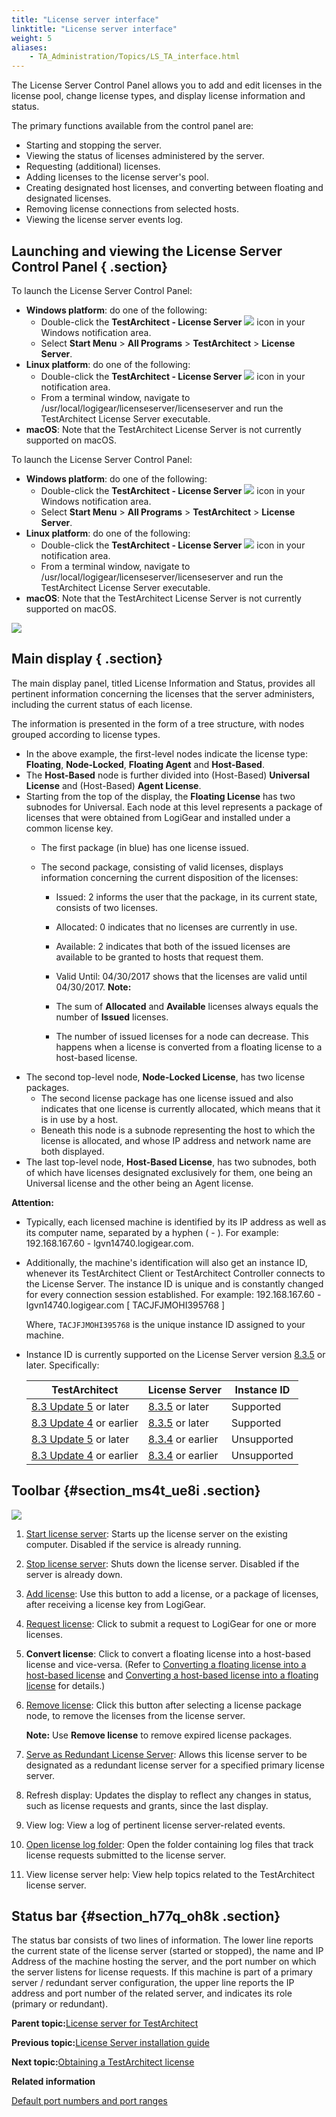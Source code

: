 ```yaml
--- 
title: "License server interface"
linktitle: "License server interface"
weight: 5
aliases: 
    - TA_Administration/Topics/LS_TA_interface.html
---
```


The License Server Control Panel allows you to add and edit licenses in the license pool, change license types, and display license information and status.

The primary functions available from the control panel are:

-   Starting and stopping the server.
-   Viewing the status of licenses administered by the server.
-   Requesting \(additional\) licenses.
-   Adding licenses to the license server's pool.
-   Creating designated host licenses, and converting between floating and designated licenses.
-   Removing license connections from selected hosts.
-   Viewing the license server events log.

## Launching and viewing the License Server Control Panel { .section}

To launch the License Server Control Panel:

-   **Windows platform**: do one of the following:
    -   Double-click the **TestArchitect - License Server** ![](../../reuse/../TA_Administration/Images/LS_icon.png) icon in your Windows notification area.
    -   Select **Start Menu** \> **All Programs** \> **TestArchitect** \> **License Server**.
-   **Linux platform**: do one of the following:
    -   Double-click the **TestArchitect - License Server** ![](../../reuse/../TA_Administration/Images/LS_icon.png) icon in your notification area.
    -   From a terminal window, navigate to /usr/local/logigear/licenseserver/licenseserver and run the TestArchitect License Server executable.
-   **macOS**: Note that the TestArchitect License Server is not currently supported on macOS.

To launch the License Server Control Panel:

-   **Windows platform**: do one of the following:
    -   Double-click the **TestArchitect - License Server** ![](/images/TA_Administration/Images/LS_icon.png) icon in your Windows notification area.
    -   Select **Start Menu** \> **All Programs** \> **TestArchitect** \> **License Server**.
-   **Linux platform**: do one of the following:
    -   Double-click the **TestArchitect - License Server** ![](/images/TA_Administration/Images/LS_icon.png) icon in your notification area.
    -   From a terminal window, navigate to /usr/local/logigear/licenseserver/licenseserver and run the TestArchitect License Server executable.
-   **macOS**: Note that the TestArchitect License Server is not currently supported on macOS.

![](/images/TA_Administration/Images/licenseserver_7-1.png)

## Main display { .section}

The main display panel, titled License Information and Status, provides all pertinent information concerning the licenses that the server administers, including the current status of each license.

The information is presented in the form of a tree structure, with nodes grouped according to license types.

-   In the above example, the first-level nodes indicate the license type: **Floating**, **Node-Locked**, **Floating Agent** and **Host-Based**.
-   The **Host-Based** node is further divided into \(Host-Based\) **Universal License** and \(Host-Based\) **Agent License**.
-   Starting from the top of the display, the **Floating License** has two subnodes for Universal. Each node at this level represents a package of licenses that were obtained from LogiGear and installed under a common license key.
    -   The first package \(in blue\) has one license issued.
    -   The second package, consisting of valid licenses, displays information concerning the current disposition of the licenses:

        -   Issued: 2 informs the user that the package, in its current state, consists of two licenses.
        -   Allocated: 0 indicates that no licenses are currently in use.
        -   Available: 2 indicates that both of the issued licenses are available to be granted to hosts that request them.
        -   Valid Until: 04/30/2017 shows that the licenses are valid until 04/30/2017.
        **Note:**

        -   The sum of **Allocated** and **Available** licenses always equals the number of **Issued** licenses.
        -   The number of issued licenses for a node can decrease. This happens when a license is converted from a floating license to a host-based license.
-   The second top-level node, **Node-Locked License**, has two license packages.
    -   The second license package has one license issued and also indicates that one license is currently allocated, which means that it is in use by a host.
    -   Beneath this node is a subnode representing the host to which the license is allocated, and whose IP address and network name are both displayed.
-   The last top-level node, **Host-Based License**, has two subnodes, both of which have licenses designated exclusively for them, one being an Universal license and the other being an Agent license.

**Attention:**

-   Typically, each licensed machine is identified by its IP address as well as its computer name, separated by a hyphen \( - \). For example: 192.168.167.60 - lgvn14740.logigear.com.
-   Additionally, the machine's identification will also get an instance ID, whenever its TestArchitect Client or TestArchitect Controller connects to the License Server. The instance ID is unique and is constantly changed for every connection session established. For example: 192.168.167.60 - lgvn14740.logigear.com \[ TACJFJMOHI395768 \]

    Where, `TACJFJMOHI395768` is the unique instance ID assigned to your machine.

-   Instance ID is currently supported on the License Server version [8.3.5](../../TA_ReleaseNotes/DITA_source/Whats_New_LS_8.3.5.md) or later. Specifically:

    |TestArchitect|License Server|Instance ID|
    |-------------|--------------|-----------|
    |[8.3 Update 5](../../TA_ReleaseNotes/DITA_source/Whats_New_8.3_update_5.md) or later|[8.3.5](../../TA_ReleaseNotes/DITA_source/Whats_New_LS_8.3.5.md) or later|Supported|
    |[8.3 Update 4](../../TA_ReleaseNotes/DITA_source/Whats_New_8.3_update_4.md) or earlier|[8.3.5](../../TA_ReleaseNotes/DITA_source/Whats_New_LS_8.3.5.md) or later|Supported|
    |[8.3 Update 5](../../TA_ReleaseNotes/DITA_source/Whats_New_8.3_update_5.md) or later|[8.3.4](../../TA_ReleaseNotes/DITA_source/Whats_New_LS_8.3.4.md) or earlier|Unsupported|
    |[8.3 Update 4](../../TA_ReleaseNotes/DITA_source/Whats_New_8.3_update_4.md) or earlier|[8.3.4](../../TA_ReleaseNotes/DITA_source/Whats_New_LS_8.3.4.md) or earlier|Unsupported|


## Toolbar {#section_ms4t_ue8i .section}

![](/images/TA_Administration/Images/licenseserver_8_1.png)

1.  [Start license server](LS_TA_managing_start_stop.md): Starts up the license server on the existing computer. Disabled if the service is already running.
2.  [Stop license server](LS_TA_managing_start_stop.md): Shuts down the license server. Disabled if the server is already down.
3.  [Add license](LS_TA_adding_new_license.md): Use this button to add a license, or a package of licenses, after receiving a license key from LogiGear.
4.  [Request license](LS_TA_requesting_key.md): Click to submit a request to LogiGear for one or more licenses.
5.  **Convert license**: Click to convert a floating license into a host-based license and vice-versa. \(Refer to [Converting a floating license into a host-based license](LS_TA_converting_floating_to_host_based.md) and [Converting a host-based license into a floating license](LS_TA_converting_host_based_to_floating.md) for details.\)
6.  [Remove license](LS_TA_revoking.md): Click this button after selecting a license package node, to remove the licenses from the license server.

    **Note:** Use **Remove license** to remove expired license packages.

7.  [Serve as Redundant License Server](LS_TA_managing_creating_redundant_license.md): Allows this license server to be designated as a redundant license server for a specified primary license server.
8.  Refresh display: Updates the display to reflect any changes in status, such as license requests and grants, since the last display.
9.  View log: View a log of pertinent license server-related events.
10. [Open license log folder](adm_License_server_log_file.md): Open the folder containing log files that track license requests submitted to the license server.
11. View license server help: View help topics related to the TestArchitect license server.

## Status bar {#section_h77q_oh8k .section}

The status bar consists of two lines of information. The lower line reports the current state of the license server \(started or stopped\), the name and IP Address of the machine hosting the server, and the port number on which the server listens for license requests. If this machine is part of a primary server / redundant server configuration, the upper line reports the IP address and port number of the related server, and indicates its role \(primary or redundant\).

**Parent topic:**[License server for TestArchitect](../../TA_Administration/Topics/LS_TA_License_server.md)

**Previous topic:**[License Server installation guide](../../TA_InstallationGuide/DITA_source/Topics/inst_LS.md)

**Next topic:**[Obtaining a TestArchitect license](../../TA_Administration/Topics/LS_TA_obtaining_license.md)

**Related information**  


[Default port numbers and port ranges](../../TA_Administration/Topics/adm_port_number_port_ranges.md)

